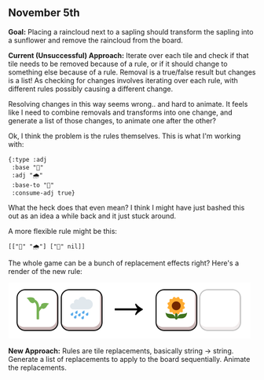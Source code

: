 ## November 5th

**Goal:** Placing a raincloud next to a sapling should transform the sapling into a sunflower and remove the raincloud from the board.

**Current (Unsuccessful) Approach:** Iterate over each tile and check if that tile needs to be removed because of a rule, or if it should change to something else because of a rule. Removal is a true/false result but changes is a list! As checking for changes involves iterating over each rule, with different rules possibly causing a different change.

Resolving changes in this way seems wrong.. and hard to animate. It feels like I need to combine removals and transforms into one change, and generate a list of those changes, to animate one after the other?

Ok, I think the problem is the rules themselves. This is what I'm working with:

```
{:type :adj
 :base "🌱"
 :adj "🌧️"
 :base-to "🌻"
 :consume-adj true}
```

What the heck does that even mean? I think I might have just bashed this out as an idea a while back and it just stuck around.

A more flexible rule might be this:

```
[["🌱" "🌧️"] ["🌻" nil]]
```

The whole game can be a bunch of replacement effects right? Here's a render of the new rule:

![](/images/Screenshot_2019-11-05_08-20-08.png)

**New Approach:** Rules are tile replacements, basically string -> string. Generate a list of replacements to apply to the board sequentially. Animate the replacements.
